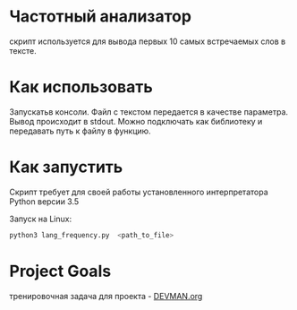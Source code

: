 # Частотный анализатор

скрипт используется для вывода первых 10 самых встречаемых слов в тексте. 


# Как использовать

Запускатьв консоли. Файл с текстом передается в качестве параметра. Вывод происходит в stdout. Можно подключать как библиотеку и передавать путь к файлу в функцию.


# Как запустить

Скрипт требует для своей работы установленного интерпретатора Python версии 3.5

Запуск на Linux:

```bash
python3 lang_frequency.py  <path_to_file>
```

# Project Goals

тренировочная задача для проекта - [DEVMAN.org](https://devman.org)
